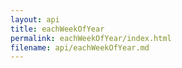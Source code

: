 ```yaml
---
layout: api
title: eachWeekOfYear
permalink: eachWeekOfYear/index.html
filename: api/eachWeekOfYear.md
---
```

